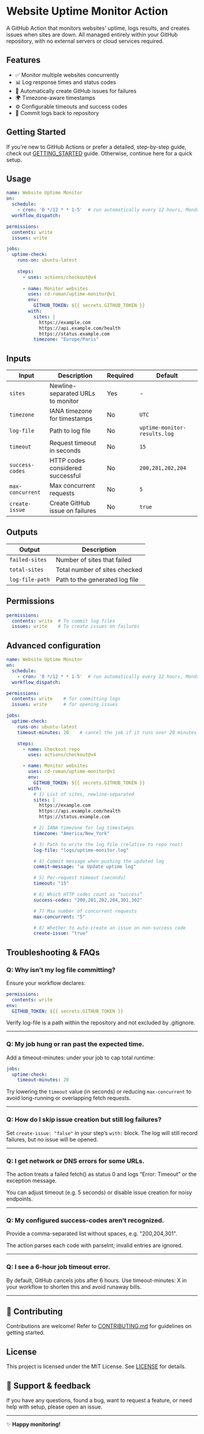 # Website Uptime Monitor Action

A GitHub Action that monitors websites' uptime, logs results, and creates issues when sites are down. All managed entirely within your GitHub repository, with no external servers or cloud services required.

## Features

- ✅ Monitor multiple websites concurrently
- 📊 Log response times and status codes
- 🚨 Automatically create GitHub issues for failures
- 🌍 Timezone-aware timestamps
- ⚙️ Configurable timeouts and success codes
- 📝 Commit logs back to repository

## Getting Started

If you’re new to GitHub Actions or prefer a detailed, step-by-step guide, check out [GETTING_STARTED](.docs/GETTING_STARTED.md) guide. Otherwise, continue here for a quick setup.

## Usage

```yaml
name: Website Uptime Monitor
on:
  schedule:
    - cron: '0 */12 * * 1-5'  # run automatically every 12 hours, Monday–Friday
  workflow_dispatch:

permissions:
  contents: write
  issues: write

jobs:
  uptime-check:
    runs-on: ubuntu-latest
    
    steps:
      - uses: actions/checkout@v4
      
      - name: Monitor websites
        uses: cd-roman/uptime-monitor@v1
        env:
          GITHUB_TOKEN: ${{ secrets.GITHUB_TOKEN }}
        with:
          sites: |
            https://example.com
            https://api.example.com/health
            https://status.example.com
          timezone: "Europe/Paris"
```

## Inputs

| Input | Description | Required | Default |
|-------|-------------|----------|---------|
| `sites` | Newline-separated URLs to monitor | Yes | - |
| `timezone` | IANA timezone for timestamps | No | `UTC` |
| `log-file` | Path to log file | No | `uptime-monitor-results.log` |
| `timeout` | Request timeout in seconds | No | `15` |
| `success-codes` | HTTP codes considered successful | No | `200,201,202,204` |
| `max-concurrent` | Max concurrent requests | No | `5` |
| `create-issue` | Create GitHub issue on failures | No | `true` |

## Outputs

| Output | Description |
|--------|-------------|
| `failed-sites` | Number of sites that failed |
| `total-sites` | Total number of sites checked |
| `log-file-path` | Path to the generated log file |

## Permissions

```yaml
permissions:
  contents: write  # To commit log files
  issues: write    # To create issues on failures
```

## Advanced configuration

```yaml
name: Website Uptime Monitor
on:
  schedule:
    - cron: '0 */12 * * 1-5'  # run automatically every 12 hours, Monday–Friday
  workflow_dispatch:

permissions:
  contents: write    # for committing logs
  issues: write      # for opening issues

jobs:
  uptime-check:
    runs-on: ubuntu-latest
    timeout-minutes: 20    # cancel the job if it runs over 20 minutes

    steps:
      - name: Checkout repo
        uses: actions/checkout@v4

      - name: Monitor websites
        uses: cd-roman/uptime-monitor@v1
        env:
          GITHUB_TOKEN: ${{ secrets.GITHUB_TOKEN }}
        with:
          # 1) List of sites, newline-separated
          sites: |
            https://example.com
            https://api.example.com/health
            https://status.example.com

          # 2) IANA timezone for log timestamps
          timezone: "America/New_York"

          # 3) Path to write the log file (relative to repo root)
          log-file: "logs/uptime-monitor.log"

          # 4) Commit message when pushing the updated log
          commit-message: "📊 Update uptime log"

          # 5) Per-request timeout (seconds)
          timeout: "15"

          # 6) Which HTTP codes count as “success”
          success-codes: "200,201,202,204,301,302"

          # 7) Max number of concurrent requests
          max-concurrent: "5"

          # 8) Whether to auto-create an issue on non-success code
          create-issue: "true"
```

## Troubleshooting & FAQs


### Q: Why isn’t my log file committing?

Ensure your workflow declares:

```yaml
permissions:
  contents: write
env:
  GITHUB_TOKEN: ${{ secrets.GITHUB_TOKEN }}
```
Verify log-file is a path within the repository and not excluded by .gitignore.

---

### Q: My job hung or ran past the expected time.

Add a timeout-minutes: under your job to cap total runtime:

```yaml
jobs:
  uptime-check:
    timeout-minutes: 20
```
Try lowering the `timeout` value (in seconds) or reducing `max-concurrent` to avoid long-running or overlapping fetch requests.

---

### Q: How do I skip issue creation but still log failures?

Set `create-issue: "false"` in your step’s `with:` block. The log will still record failures, but no issue will be opened.

---

### Q: I get network or DNS errors for some URLs.

The action treats a failed fetch() as status 0 and logs “Error: Timeout” or the exception message.

You can adjust timeout (e.g. 5 seconds) or disable issue creation for noisy endpoints.

---

### Q: My configured success-codes aren’t recognized.

Provide a comma-separated list without spaces, e.g. "200,204,301".

The action parses each code with parseInt; invalid entries are ignored.

---

### Q: I see a 6-hour job timeout error.

By default, GitHub cancels jobs after 6 hours. Use timeout-minutes: X in your workflow to shorten this and avoid runaway bills.

---

## 🙌 Contributing

Contributions are welcome! Refer to [CONTRIBUTING.md](CONTRIBUTING.md) for guidelines on getting started.

## License

This project is licensed under the MIT License. See [LICENSE](LICENSE) for details.

## 💬 Support & feedback

If you have any questions, found a bug, want to request a feature, or need help with setup, please open an issue.

---

✨ **Happy monitoring!**  
